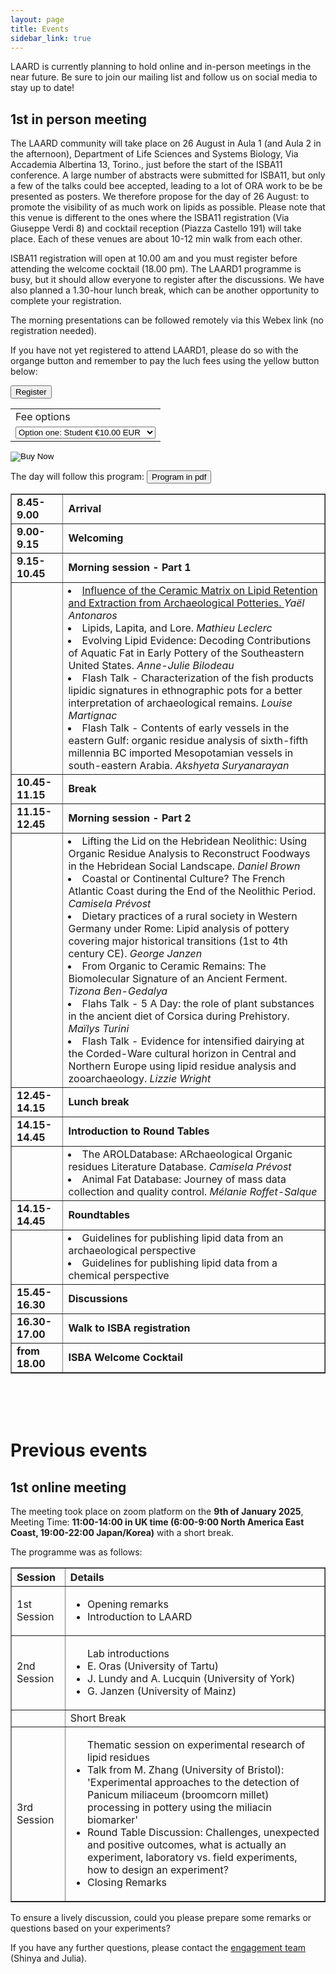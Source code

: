 ```yaml
---
layout: page
title: Events
sidebar_link: true
---
```


LAARD is currently planning to hold online and in-person meetings in the near future. Be sure to join our mailing list and follow us on social media to stay up to date!


<h2>1st in person meeting</h2>
<p>The LAARD community will take place on 26 August in Aula 1 (and Aula 2 in the afternoon), Department of Life Sciences and Systems Biology, Via Accademia Albertina 13, Torino., just before the start of the ISBA11 conference. A large number of abstracts were submitted for ISBA11, but only a few of the talks could bee accepted, leading to a lot of ORA work to be be presented as posters. We therefore propose for the day of 26 August: to promote the visibility of as much work on lipids as possible. Please note that this venue is different to the ones where the ISBA11 registration (Via Giuseppe Verdi 8) and cocktail reception (Piazza Castello 191) will take place. Each of these venues are about 10-12 min walk from each other.</p>
<p>ISBA11 registration will open at 10.00 am and you must register before attending the welcome cocktail (18.00 pm). The LAARD1 programme is busy, but it should allow everyone to register after the discussions. We have also planned a 1.30-hour lunch break, which can be another opportunity to complete your registration.</p>
<p>The morning presentations can be followed remotely via this Webex link (no registration needed).</p>
<p>If you have not yet registered to attend LAARD1, please do so with the organge button and remember to pay the luch fees using the yellow button below:</p>
<p></p>
<html><button
  class="button-join"
  role="button"
  onclick="window.open('https://docs.google.com/forms/d/e/1FAIpQLScWNJ3gWxmW4QuWTxrOVzPeh3l4BhiKcZmAEnQheb4MDFBF9g/viewform?usp=dialog')"
  type="button"
>
  Register
</button></html>
<p></p>
<form action="https://www.paypal.com/cgi-bin/webscr" method="post" target="_top">
  <input type="hidden" name="cmd" value="_s-xclick" />
  <input type="hidden" name="hosted_button_id" value="RDF8XWU8HMSXL" />
  <table>
    <tr>
      <td>
        <input type="hidden" name="on0" value="Fee options"/>
        Fee options
      </td>
    </tr>
    <tr>
      <td>
        <select name="os0">
          <option value="Option one: Student">
            Option one: Student €10.00 EUR
          </option>
          <option value="Option two: Standard">
            Option two: Standard €15.00 EUR
          </option>
        </select>
      </td>
    </tr>
  </table>
  <input type="hidden" name="currency_code" value="EUR" />
  <input type="image" src="https://www.paypalobjects.com/en_US/i/btn/btn_buynowCC_LG.gif" border="0" name="submit" title="PayPal - The safer, easier way to pay online!" alt="Buy Now" />
</form>
<p></p>
The day will follow this program:
<html><button
  class="button-join"
  role="button"
  onclick="window.open('/assets/media/LAARD1_Full_Programme.pdf','_blank')"
  type="button"
>
  Program in pdf
</button></html>
<table border="1" style="border-collapse: collapse; width: 100%;">
  <tbody>
    <tr>
      <td><strong>8.45-9.00</strong></td>
      <td><strong>Arrival</strong></td>
    </tr>
    <tr>
      <td><strong>9.00-9.15</strong></td>
      <td><strong>Welcoming</strong></td>
    </tr>
    <tr>
      <td><strong>9.15-10.45</strong></td>
      <td><strong>Morning session - Part 1</strong></td>
    </tr>
    <tr>
      <td><strong></strong></td>
      <td>
<li>  <a href="https://laardcommunity.github.io/abstracts/laard1abstract1/">Influence of the Ceramic Matrix on Lipid Retention and Extraction from Archaeological Potteries. </a><i>Yaël Antonaros </i> </li>
<li>Lipids, Lapita, and Lore. <i>Mathieu Leclerc</i> </li>
<li>Evolving Lipid Evidence: Decoding Contributions of Aquatic Fat in Early Pottery of the Southeastern United States. <i>Anne-Julie Bilodeau</i> </li>
<li>Flash Talk - Characterization of the fish products lipidic signatures in ethnographic pots for a better interpretation of archaeological remains. <i>Louise Martignac</i> </li>
<li>Flash Talk - Contents of early vessels in the eastern Gulf: organic residue analysis of sixth-fifth millennia BC imported Mesopotamian vessels in south-eastern Arabia. <i>Akshyeta Suryanarayan</i> </li>
        </td>
      </tr>
      <tr>
      <td><strong>10.45-11.15</strong></td>
      <td><strong>Break</strong></td>
    </tr>
    <tr>
      <td><strong>11.15-12.45</strong></td>
      <td><strong>Morning session - Part 2</strong></td>
    </tr>
   <tr>
      <td><strong></strong></td>
      <td>
      <li>  Lifting the Lid on the Hebridean Neolithic: Using Organic Residue Analysis to Reconstruct Foodways in the Hebridean Social Landscape. <i>Daniel Brown</i> </li>
       <li> Coastal or Continental Culture? The French Atlantic Coast during the End of the Neolithic Period. <i>Camisela Prévost</i> </li>
       <li> Dietary practices of a rural society in Western Germany under Rome: Lipid analysis of pottery covering major historical transitions (1st to 4th century CE). <i>George Janzen</i> </li>
      <li>  From Organic to Ceramic Remains: The Biomolecular Signature of an Ancient Ferment. <i>Tizona Ben-Gedalya </i></li>
      <li>  Flahs Talk - 5 A Day: the role of plant substances in the ancient diet of Corsica during Prehistory. <i>Maïlys Turini</i> </li>
      <li>  Flash Talk - Evidence for intensified dairying at the Corded-Ware cultural horizon in Central and Northern Europe using lipid residue analysis and zooarchaeology. <i>Lizzie Wright</i> </li>
      </td>
     </tr>
     <tr>
      <td><strong>12.45-14.15</strong></td>
      <td><strong>Lunch break</strong></td>
    </tr>
    <tr>
      <td><strong>14.15-14.45</strong></td>
      <td><strong>Introduction to Round Tables</strong></td>
    </tr>
     <tr>
      <td><strong></strong></td>
      <td>
<li> The AROLDatabase: ARchaeological Organic residues Literature Database. <i>Camisela Prévost </i></li>
<li> Animal Fat Database: Journey of mass data collection and quality control. <i>Mélanie Roffet-Salque </i></li>       
      </td>
    </tr>
      <tr>
      <td><strong>14.15-14.45</strong></td>
      <td><strong>Roundtables</strong></td>
    </tr>
     <tr>
      <td><strong></strong></td>
      <td>
        <li> Guidelines for publishing lipid data from an archaeological perspective</li> 
     <li> Guidelines for publishing lipid data from a chemical perspective</li> 
      </td>
    </tr>
      <tr>
      <td><strong>15.45-16.30</strong></td>
      <td><strong>Discussions</strong></td>
    </tr>
          <tr>
      <td><strong>16.30-17.00</strong></td>
      <td><strong>Walk to ISBA registration</strong></td>
    </tr>
          <tr>
      <td><strong>from 18.00</strong></td>
      <td><strong>ISBA Welcome Cocktail</strong></td>
    </tr>
  </tbody>
</table>


<br/>
<br/>
<br/>

<h1>Previous events</h1>

<h2>1st online meeting</h2>
The meeting took place on zoom platform on the <b>9th of January 2025</b>, Meeting Time: <b>11:00-14:00 in UK time (6:00-9:00 North America East Coast, 19:00-22:00 Japan/Korea)</b> with a short break.

The programme was as follows:
<table border="1" style="border-collapse: collapse; width: 100%;">
  <thead>
    <tr>
      <th style="text-align: left;">Session</th>
      <th style="text-align: left;">Details</th>
    </tr>
  </thead>
  <tbody>
    <tr>
      <td>1st Session</td>
      <td>
        <ul>
          <li>Opening remarks</li>
          <li>Introduction to LAARD</li>
        </ul>
      </td>
    </tr>
    <tr>
      <td>2nd Session</td>
      <td>
        <ul> Lab introductions
          <li>E. Oras (University of Tartu)</li>
          <li>J. Lundy and A. Lucquin (University of York)</li>
          <li>G. Janzen (University of Mainz)</li>
        </ul>
      </td>
    </tr>
    <tr>
      <td></td>
      <td>Short Break</td>
    </tr>
    <tr>
      <td>3rd Session</td>
      <td>
        <ul>Thematic session on experimental research of lipid residues
          <li>Talk from M. Zhang (University of Bristol): 'Experimental approaches to the detection of Panicum miliaceum (broomcorn millet) processing in pottery using the miliacin biomarker'</li>
          <li>Round Table Discussion: Challenges, unexpected and positive outcomes, what is actually an experiment, laboratory vs. field experiments, how to design an experiment?</li>
          <li>Closing Remarks</li>
        </ul>
      </td>
    </tr>
  </tbody>
</table>

To ensure a lively discussion, could you please prepare some remarks or questions based on your experiments?

If you have any further questions, please contact the <a href="https://laardcommunity.github.io/Steering-Committee/#engagement">engagement team</a> (Shinya and Julia).


